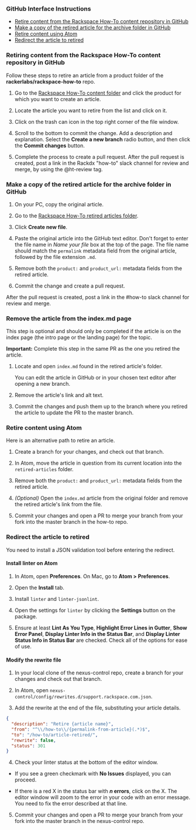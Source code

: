 ### GitHub Interface Instructions

- [Retire content from the Rackspace How-To content repository in GitHub](#retire-content-from-the-rackspace-how-to-content-repository-in-github)
- [Make a copy of the retired article for the archive folder in GitHub](#make-a-copy-of-the-retired-article-for-the-archive-folder-in-github)
- [Retire content using Atom](#retire-content-using-atom)
- [Redirect the article to retired](#redirect-the-article-to-retired)

### Retiring content from the Rackspace How-To content repository in GitHub

Follow these steps to retire an article from a product folder of the
**rackerlabs/rackspace-how-to** repo.

1. Go to the [Rackspace How-To content folder](https://github.com/rackerlabs/rackspace-how-to/tree/master/content)
and click the product for which you want to create an article.

2. Locate the article you want to retire from the list and click on it.

3. Click on the trash can icon in the top right corner of the file window.

4. Scroll to the bottom to commit the change.  Add a description and explanation.
Select the **Create a new branch** radio button, and then click the
**Commit changes** button.

5. Complete the process to create a pull request.  After the pull request is
created, post a link in the Rackdx "how-to" slack channel for review and merge,
by using the @ht-review tag.

### Make a copy of the retired article for the archive folder in GitHub

1. On your PC, copy the original article.

2. Go to the [Rackspace How-To retired articles folder](https://github.com/rackerlabs/rackspace-how-to/tree/master/content/retired-articles).

3. Click **Create new file**.

4. Paste the original article into the GitHub text editor. Don't forget to enter the file name in *Name your file* box at the top of the page. The file name should match the `permalink` metadata field from the original article, followed by the file extension `.md`.

5. Remove both the `product:` and `product_url:` metadata fields from the retired article.

6. Commit the change and create a pull request.

After the pull request is created, post a link in the #how-to slack channel for review and merge.

### Remove the article from the index.md page

This step is optional and should only be completed if the article is on the index page (the intro page or the landing page) for the topic.

**Important:** Complete this step in the same PR as the one you retired the article.

1. Locate and open `index.md` found in the retired article's folder.

    You can edit the article in GitHub or in your chosen text editor after opening a new branch.

2. Remove the article's link and alt text.

3. Commit the changes and push them up to the branch where you retired the article to update the PR to the master branch.

### Retire content using Atom

Here is an alternative path to retire an article.

1. Create a branch for your changes, and check out that branch.

2. In Atom, move the article in question from its current location into the `retired-articles` folder.

3. Remove both the `product:` and `product_url:` metadata fields from the retired article.

4. *(Optional)* Open the `index.md` article from the original folder and remove the retired article's link from the file.

5. Commit your changes and open a PR to merge your branch from your fork into the master branch in the how-to repo.

### Redirect the article to retired

You need to install a JSON validation tool before entering the redirect.

#### Install linter on Atom

1. In Atom, open **Preferences**. On Mac, go to **Atom > Preferences**.

2. Open the **Install** tab.

3. Install `linter` and `linter-jsonlint`.

4. Open the settings for `linter` by clicking the **Settings** button on the package.

5. Ensure at least **Lint As You Type**, **Highlight Error Lines in Gutter**, **Show Error Panel**, **Display Linter Info in the Status Bar**, and **Display Linter Status Info in Status Bar** are checked. Check all of the options for ease of use.

#### Modify the rewrite file

1. In your local clone of the nexus-control repo, create a branch for your changes and check out that branch.

2. In Atom, open `nexus-control/config/rewrites.d/support.rackspace.com.json`.

3. Add the rewrite at the end of the file, substituting your article details.

  ```json
  {
    "description": "Retire {article name}",
    "from": "^\\/how-to\\/{permalink-from-article}(.*)$",
    "to": "/how-to/article-retired/",
    "rewrite": false,
    "status": 301
  }
  ```

4. Check your linter status at the bottom of the editor window.

  - If you see a green checkmark with **No Issues** displayed, you can proceed.

  - If there is a red X in the status bar with ***n* errors**, click on the X. The editor window will zoom to the error in your code with an error message. You need to fix the error described at that line.

5. Commit your changes and open a PR to merge your branch from your fork into the master branch in the nexus-control repo.
